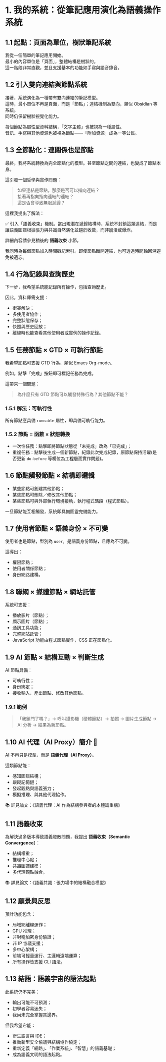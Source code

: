 # 1. 我的系統：從筆記應用演化為語義操作系統

## 1.1 起點：頁面為單位，樹狀筆記系統

我從一個簡單的筆記應用開始。  
最小的內容單位是「頁面」，整體結構是樹狀的。  
這一階段非常直觀，並且支援基本的功能如手寫與語音錄音。

## 1.2 引入雙向連結與節點系統

接著，系統演化為一種帶有雙向連結的筆記模型。  
這時，最小單位不再是頁面，而是「節點」；連結機制為雙向，類似 Obsidian 等系統。  
同時仍保留樹狀視覺化能力。

每個節點為屬性型資料結構，「文字主體」也被視為一種屬性。  
音訊、手寫與其他資源也被視為節點——「附加資源」成為一等公民。

## 1.3 全節點化：連關係也是節點

最終，我將系統轉換為完全節點化的模型。甚至節點之間的連結，也變成了節點本身。

這引發一個哲學與實作問題：

> 如果連結是節點，那麼是否可以指向連結？  
> 接著再指向指向連結的連結？  
> 這是否會導致無限遞歸？

這裡我提出了解法：

✅ 引入「語義收束」機制。當出現潛在遞歸結構時，系統不封鎖這類連結，而是讓語義圖譜根據張力與共識自然演化並趨於收斂，而非崩潰或爆炸。

詳細內容請參見稍後的 **語義收束** 小節。

我同時為每個節點加入時間戳記索引。即使節點斷開連結，也可透過時間軸回溯避免被遺忘。

## 1.4 行為記錄與查詢歷史

下一步，我希望系統能記錄所有操作，包括查詢歷史。

因此，資料庫需支援：
- 衝突解決；
- 多使用者協作；
- 完整狀態保存；
- 快照與歷史回放；
- 離線時也能查看其他使用者或實例的操作記錄。

## 1.5 任務節點 × GTD × 可執行節點

我希望節點可支援 GTD 行為，類似 Emacs Org-mode。

例如，點擊「完成」按鈕即可標記任務為完成。

這帶來一個問題：

> 為什麼只有 GTD 節點可以觸發特殊行為？其他節點不能？

### 1.5.1 解法：可執行性

所有節點應具備 `runnable` 屬性，即具備可執行能力。

### 1.5.2 節點 = 函數 × 狀態轉換

- 一次性任務：點擊即將節點狀態從「未完成」改為「已完成」；
- 重複任務：點擊後生成一個新節點，紀錄此次完成紀錄，原節點保持活躍(是否更新 `do-before` 等欄位為工程層面實作問題)。

## 1.6 節點觸發節點 × 結構即邏輯

- 某些節點可創建其他節點；
- 某些節點可刪除／修改其他節點；
- 某些節點可與外部執行環境接軌，執行程式碼段（程式節點）。

一旦節點能互相觸發，系統即具備圖靈完備能力。

## 1.7 使用者節點 × 語義身份 × 不可變

使用者也是節點，型別為 `user`，是語義身份節點，且應為不可變。

這導出：
- 權限節點；
- 使用者關係節點；
- 身份網路建構。

## 1.8 聯網 × 媒體節點 × 網站託管

系統可支援：
- 播放影片（節點）；
- 顯示圖片（節點）；
- 通訊工具功能；
- 完整網站託管；
- JavaScript 功能由程式節點實作，CSS 正在節點化。

## 1.9 AI 節點 × 結構互動 × 判斷生成

AI 節點具備：
- 可執行性；
- 身份綁定；
- 接收輸入、產出節點、修改其他節點。

### 1.9.1 範例

> 「我鎖門了嗎？」→ 呼叫攝影機（硬體節點）→ 拍照 → 圖片生成節點 → AI 分析 → 結果為新節點。

## 1.10 AI 代理（AI Proxy）簡介 🧠

AI 不再只是模型，而是 **語義代理（AI Proxy）**。

這類節點能：
- 感知圖譜結構；
- 跟蹤記憶鏈；
- 發起觀點與語義張力；
- 模擬推理、與其他代理協作。

📚 詳見論文：《語義代理：AI 作為結構參與者的本體論重構》

## 1.11 語義收束

為解決過多版本導致語義發散問題，我提出 **語義收束（Semantic Convergence）**：
- 結構權重；
- 推理中心點；
- 共識圖譜建模；
- 多代理觀點融合。

📚 詳見論文：《語義共識：張力場中的結構融合模型》

## 1.12 願景與反思

預計功能包含：
- 局域網離線運作；
- GPU 推理；
- 非對稱加密身份驗證；
- 非 IP 協議支援；
- 多中心架構；
- 前端可輕量運行、主邏輯遠端運算；
- 所有操作皆支援 CLI 語法。

## 1.13 結語：語義宇宙的語法起點

此系統仍不完美：
- 輸出可能不可預測；
- 初學者容易迷失；
- 我尚未完全掌握其邊界。

但我希望它能：
- 衍生語言與 IDE；
- 推動新型安全協議與結構協作協定；
- 重新定義「網路」、「作業系統」、「智慧」的語義基礎；
- 成為語義文明的語法起點。

